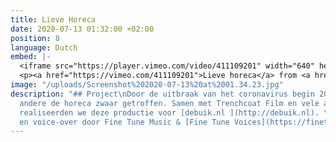 ```yaml
---
title: Lieve Horeca
date: 2020-07-13 01:32:00 +02:00
position: 8
language: Dutch
embed: |-
  <iframe src="https://player.vimeo.com/video/411109201" width="640" height="360" frameborder="0" allow="autoplay; fullscreen" allowfullscreen></iframe>
  <p><a href="https://vimeo.com/411109201">Lieve horeca</a> from <a href="https://vimeo.com/user7595505">Trenchcoat Film</a> on <a href="https://vimeo.com">Vimeo</a>.</p>
image: "/uploads/Screenshot%202020-07-13%20at%2001.34.23.jpg"
description: "## Project\nDoor de uitbraak van het coronavirus begin 2019 werd onder
  andere de horeca zwaar getroffen. Samen met Trenchcoat Film en vele andere professionals
  realiseerden we deze productie voor [debuik.nl ](http://debuik.nl). \n\n## Audio\nSounddesign
  en voice-over door Fine Tune Music & [Fine Tune Voices](https://finetunevoices.nl/)"
---
```


